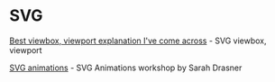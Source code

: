 # SVG

[Best viewbox, viewport explanation I've come across](https://www.youtube.com/watch?v=TBYJ2V1jAlA) - SVG viewbox, viewport

[SVG animations](https://frontendmasters.com/workshops/advanced-svg-animations-v2/) - SVG Animations workshop by Sarah Drasner



